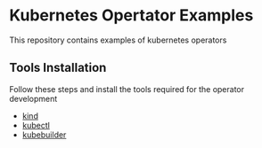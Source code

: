 # Kubernetes Opertator Examples

This repository contains examples of kubernetes operators

## Tools Installation

Follow these steps and install the tools required for the operator development

- [kind](https://kind.sigs.k8s.io/docs/user/quick-start/#installation)
- [kubectl](https://kubernetes.io/docs/tasks/tools/)
- [kubebuilder](https://book-v1.book.kubebuilder.io/getting_started/installation_and_setup)


